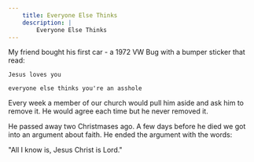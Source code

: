```yaml
---
    title: Everyone Else Thinks
    description: |
        Everyone Else Thinks
---
```

My friend bought his first car - a 1972 VW Bug with a bumper sticker that read:

    Jesus loves you

    everyone else thinks you're an asshole

Every week a member of our church would pull him aside and ask him to remove it. 
He would agree each time but he never removed it.

He passed away two Christmases ago. 
A few days before he died we got into an argument about faith. He ended the argument with the words:

"All I know is, Jesus Christ is Lord."
